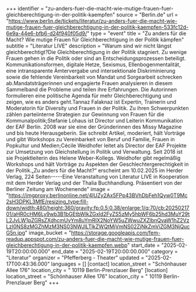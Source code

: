 +++
identifier = "zu-anders-fuer-die-macht-wie-mutige-frauen-fuer-gleichberechtigung-in-der-politik-kaempfen"
source = "Berlin.de"
url = "https://www.berlin.de/tickets/literatur/zu-anders-fuer-die-macht-wie-mutige-frauen-fuer-gleichberechtigung-in-der-politik-kaempfen-533fc12d-6e9a-44e6-bfb6-d24f940f05d9/"
type = "event"
title = "Zu anders für die Macht? Wie mutige Frauen für Gleichberechtigung in der Politik kämpfen"
subtitle = "Literatur LIVE"
description = "Warum sind wir nicht längst gleichberechtigt?Die Gleichberechtigung in der Politik stagniert. Zu wenige Frauen gehen in die Politik oder sind an Entscheidungsprozessen beteiligt. Kommunikationsformen, digitale Hetze, Sexismus, Ellenbogenmentalität, eine intransparente Ämtervergabe und intersektionale Diskriminierung sowie die fehlende Vereinbarkeit von Mandat und Sorgearbeit schrecken ab.Mandatsträgerinnen und engagierte Frauen analysieren in diesem Sammelband die Probleme und teilen ihre Erfahrungen. Die Autorinnen formulieren eine politische Agenda für mehr Gleichberechtigung und zeigen, wie es anders geht.Tannaz Falaknaz ist Expertin, Trainerin und Moderatorin für Diversity und Frauen in der Politik. Zu ihren Schwerpunkten zählen parteiinterne Strategien zur Gewinnung von Frauen für die Kommunalpolitik;Stefanie Lohaus ist Director und Leiterin Kommunikation der EAF Berlin. 2008 war sie eine der Gründerinnen des Missy Magazine und bis heute Herausgeberin. Sie schreibt Artikel, moderiert, hält Vorträge und gibt Workshops zu Vereinbarkeit von Beruf und Familie, Frauen in Popkultur und Medien;Cécile Weidhofer leitet als Director der EAF Projekte zur Umsetzung von Gleichstellung in Politik und Verwaltung. Seit 2018 ist sie Projektleiterin des Helene Weber-Kollegs. Weidhofer gibt regelmäßig Workshops und hält Vorträge zu Aspekten der Geschlechtergerechtigkeit in der Politik.„Zu anders für die Macht?“ erscheint am 10.02.2025 im Herder Verlag, 224 Seiten-----Eine Veranstaltung von Literatur LIVE in Kooperation mit dem Herder Verlag und der Thalia Buchhandlung. Präsentiert von der Berliner Zeitung am Wochenende"
image = "https://imgproxy.berlinonline.net/4IUZy2Ax5FPp43BVhDbFeh1Qyw0T9Mc2sH3DPKL3MfE/resizing_type:fill-down/width:480/height:360/gravity:fp:0.5:0.38/enlarge:1/q:70/cb:2025021701/aHR0cHM6Ly9wb3B1bGEtbWlkZGxld2FyZS5zMy5hbWF6b25hd3MuY29tL2JvLW1pZGRsZXdhcmUvYm8uYmRlX2NoYW5uZWwuZXZlbnQvaW1hZ2VzLzI0NS8zMGZhMzM3NS03NWJlLTlkZWQtMjVmNS02ZjNkZmViZGM3NjQucG5n.jpg"
image_bucket = "https://storage.googleapis.com/fem-readup.appspot.com/zu-anders-fuer-die-macht-wie-mutige-frauen-fuer-gleichberechtigung-in-der-politik-kaempfen.webp"
start_date = "2025-02-19T20:00:00.000"
end_date = "2025-02-19T20:00:00.000"
category = "Literatur"
organizer = "Pfefferberg - Theater"
updated = "2025-02-17T00:43:36.000"
languages = []
[contact]
location_street = "Schönhauser Allee 176"
location_city = " 10119 Berlin-Prenzlauer Berg"
[location]
location_street = "Schönhauser Allee 176"
location_city = " 10119 Berlin-Prenzlauer Berg"
+++